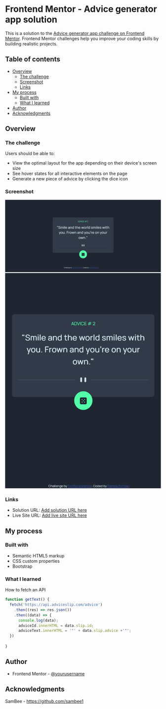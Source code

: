 # Frontend Mentor - Advice generator app solution

This is a solution to the [Advice generator app challenge on Frontend Mentor](https://www.frontendmentor.io/challenges/advice-generator-app-QdUG-13db). Frontend Mentor challenges help you improve your coding skills by building realistic projects.

## Table of contents

- [Overview](#overview)
  - [The challenge](#the-challenge)
  - [Screenshot](#screenshot)
  - [Links](#links)
- [My process](#my-process)
  - [Built with](#built-with)
  - [What I learned](#what-i-learned)
- [Author](#author)
- [Acknowledgments](#acknowledgments)

## Overview

### The challenge

Users should be able to:

- View the optimal layout for the app depending on their device's screen size
- See hover states for all interactive elements on the page
- Generate a new piece of advice by clicking the dice icon

### Screenshot

![](images/screenshot-desktop.png)
![](images/screenshot-mobile.png)

### Links

- Solution URL: [Add solution URL here](https://your-solution-url.com)
- Live Site URL: [Add live site URL here](https://your-live-site-url.com)

## My process

### Built with

- Semantic HTML5 markup
- CSS custom properties
- Bootstrap

### What I learned

How to fetch an API

```js
function getText() {
  fetch('https://api.adviceslip.com/advice')
    .then((res) => res.json())
    .then((data) => {
      console.log(data);
      adviceId.innerHTML = data.slip.id;
      adviceText.innerHTML = '"' + data.slip.advice +'"';
  })

}
```

## Author

- Frontend Mentor - [@yourusername](https://www.frontendmentor.io/profile/yourusername)

## Acknowledgments

SamBee - https://github.com/sambee1
